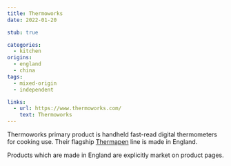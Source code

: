 ```yaml
---
title: Thermoworks
date: 2022-01-20

stub: true

categories:
  - kitchen
origins:
  - england
  - china
tags:
  - mixed-origin
  - independent

links:
  - url: https://www.thermoworks.com/
    text: Thermoworks
---
```


Thermoworks primary product is handheld fast-read digital thermometers for
cooking use. Their flagship [Thermapen][] line is made in England.

Products which are made in England are explicitly market on product pages.

[thermapen]: https://www.thermoworks.com/shop/products/thermapens/
